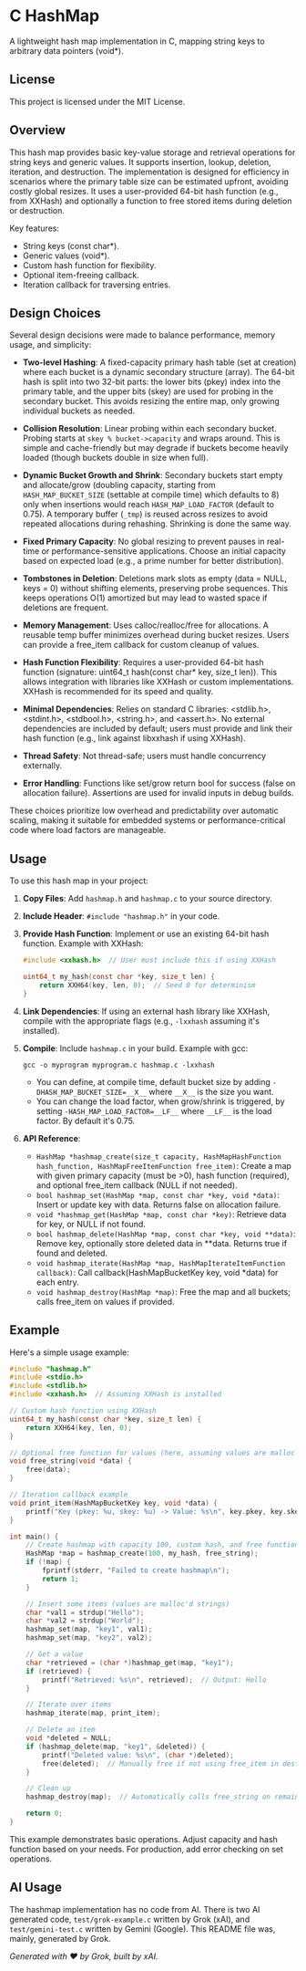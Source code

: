 # C HashMap

A lightweight hash map implementation in C, mapping string keys to arbitrary data pointers (void*).

## License

This project is licensed under the MIT License.

## Overview

This hash map provides basic key-value storage and retrieval operations for string keys and generic values. It supports insertion, lookup, deletion, iteration, and destruction. The implementation is designed for efficiency in scenarios where the primary table size can be estimated upfront, avoiding costly global resizes. It uses a user-provided 64-bit hash function (e.g., from XXHash) and optionally a function to free stored items during deletion or destruction.

Key features:

- String keys (const char*).
- Generic values (void*).
- Custom hash function for flexibility.
- Optional item-freeing callback.
- Iteration callback for traversing entries.

## Design Choices

Several design decisions were made to balance performance, memory usage, and simplicity:

- **Two-level Hashing**: A fixed-capacity primary hash table (set at creation) where each bucket is a dynamic secondary structure (array). The 64-bit hash is split into two 32-bit parts: the lower bits (pkey) index into the primary table, and the upper bits (skey) are used for probing in the secondary bucket. This avoids resizing the entire map, only growing individual buckets as needed.
  
- **Collision Resolution**: Linear probing within each secondary bucket. Probing starts at `skey % bucket->capacity` and wraps around. This is simple and cache-friendly but may degrade if buckets become heavily loaded (though buckets double in size when full).

- **Dynamic Bucket Growth and Shrink**: Secondary buckets start empty and allocate/grow (doubling capacity, starting from `HASH_MAP_BUCKET_SIZE` (settable at compile time) which defaults to 8) only when insertions would reach `HASH_MAP_LOAD_FACTOR` (default to 0.75). A temporary buffer (`_tmp`) is reused across resizes to avoid repeated allocations during rehashing.
Shrinking is done the same way.

- **Fixed Primary Capacity**: No global resizing to prevent pauses in real-time or performance-sensitive applications. Choose an initial capacity based on expected load (e.g., a prime number for better distribution).

- **Tombstones in Deletion**: Deletions mark slots as empty (data = NULL, keys = 0) without shifting elements, preserving probe sequences. This keeps operations O(1) amortized but may lead to wasted space if deletions are frequent.

- **Memory Management**: Uses calloc/realloc/free for allocations. A reusable temp buffer minimizes overhead during bucket resizes. Users can provide a free_item callback for custom cleanup of values.

- **Hash Function Flexibility**: Requires a user-provided 64-bit hash function (signature: uint64_t hash(const char* key, size_t len)). This allows integration with libraries like XXHash or custom implementations. XXHash is recommended for its speed and quality.

- **Minimal Dependencies**: Relies on standard C libraries: <stdlib.h>, <stdint.h>, <stdbool.h>, <string.h>, and <assert.h>. No external dependencies are included by default; users must provide and link their hash function (e.g., link against libxxhash if using XXHash).

- **Thread Safety**: Not thread-safe; users must handle concurrency externally.

- **Error Handling**: Functions like set/grow return bool for success (false on allocation failure). Assertions are used for invalid inputs in debug builds.

These choices prioritize low overhead and predictability over automatic scaling, making it suitable for embedded systems or performance-critical code where load factors are manageable.

## Usage

To use this hash map in your project:

1. **Copy Files**: Add `hashmap.h` and `hashmap.c` to your source directory.

2. **Include Header**: `#include "hashmap.h"` in your code.

3. **Provide Hash Function**: Implement or use an existing 64-bit hash function. Example with XXHash:

   ```c
   #include <xxhash.h>  // User must include this if using XXHash

   uint64_t my_hash(const char *key, size_t len) {
       return XXH64(key, len, 0);  // Seed 0 for determinism
   }
   ```

4. **Link Dependencies**: If using an external hash library like XXHash, compile with the appropriate flags (e.g., `-lxxhash` assuming it's installed).

5. **Compile**: Include `hashmap.c` in your build. Example with gcc:

   ```
   gcc -o myprogram myprogram.c hashmap.c -lxxhash
   ```

   - You can define, at compile time, default bucket size by adding `-DHASH_MAP_BUCKET_SIZE=__X__` where `__X__` is the size you want.
   - You can change the load factor, when grow/shrink is triggered, by setting `-HASH_MAP_LOAD_FACTOR=__LF__` where `__LF__` is the load factor. By default it's 0.75.

6. **API Reference**:
   - `HashMap *hashmap_create(size_t capacity, HashMapHashFunction hash_function, HashMapFreeItemFunction free_item)`: Create a map with given primary capacity (must be >0), hash function (required), and optional free_item callback (NULL if not needed).
   - `bool hashmap_set(HashMap *map, const char *key, void *data)`: Insert or update key with data. Returns false on allocation failure.
   - `void *hashmap_get(HashMap *map, const char *key)`: Retrieve data for key, or NULL if not found.
   - `bool hashmap_delete(HashMap *map, const char *key, void **data)`: Remove key, optionally store deleted data in **data. Returns true if found and deleted.
   - `void hashmap_iterate(HashMap *map, HashMapIterateItemFunction callback)`: Call callback(HashMapBucketKey key, void *data) for each entry.
   - `void hashmap_destroy(HashMap *map)`: Free the map and all buckets; calls free_item on values if provided.

## Example

Here's a simple usage example:

```c
#include "hashmap.h"
#include <stdio.h>
#include <stdlib.h>
#include <xxhash.h>  // Assuming XXHash is installed

// Custom hash function using XXHash
uint64_t my_hash(const char *key, size_t len) {
    return XXH64(key, len, 0);
}

// Optional free function for values (here, assuming values are malloc'd strings)
void free_string(void *data) {
    free(data);
}

// Iteration callback example
void print_item(HashMapBucketKey key, void *data) {
    printf("Key (pkey: %u, skey: %u) -> Value: %s\n", key.pkey, key.skey, (char *)data);
}

int main() {
    // Create hashmap with capacity 100, custom hash, and free function
    HashMap *map = hashmap_create(100, my_hash, free_string);
    if (!map) {
        fprintf(stderr, "Failed to create hashmap\n");
        return 1;
    }

    // Insert some items (values are malloc'd strings)
    char *val1 = strdup("Hello");
    char *val2 = strdup("World");
    hashmap_set(map, "key1", val1);
    hashmap_set(map, "key2", val2);

    // Get a value
    char *retrieved = (char *)hashmap_get(map, "key1");
    if (retrieved) {
        printf("Retrieved: %s\n", retrieved);  // Output: Hello
    }

    // Iterate over items
    hashmap_iterate(map, print_item);

    // Delete an item
    void *deleted = NULL;
    if (hashmap_delete(map, "key1", &deleted)) {
        printf("Deleted value: %s\n", (char *)deleted);
        free(deleted);  // Manually free if not using free_item in destroy
    }

    // Clean up
    hashmap_destroy(map);  // Automatically calls free_string on remaining items

    return 0;
}
```

This example demonstrates basic operations. Adjust capacity and hash function based on your needs. For production, add error checking on set operations.

## AI Usage

The hashmap implementation has no code from AI. There is two AI generated code, `test/grok-example.c` written by Grok (xAI), and `test/gemini-test.c` written by Gemini (Google).
This README file was, mainly, generated by Grok.

*Generated with ❤️ by Grok, built by xAI.*
